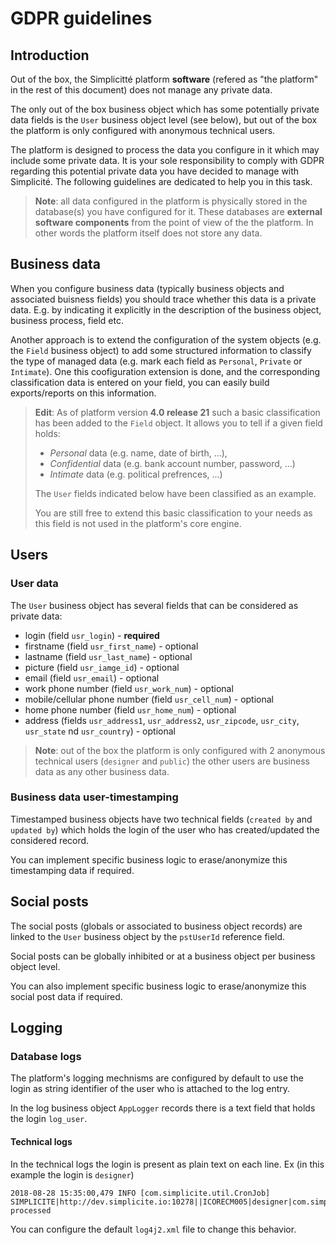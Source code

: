 GDPR guidelines
===============

<h2 id="introduction">Introduction</h2>

Out of the box, the Simplicitt&eacute; platform **software** (refered as "the platform" in the rest of this document) does not manage any private data.

The only out of the box business object which has some potentially private data fields is the `User` business object level (see below),
but out of the box the platform is only configured with anonymous technical users.

The platform is designed to process the data you configure in it which may include some private data. It is your sole responsibility to comply
with GDPR regarding this potential private data you have decided to manage with Simplicité. The following guidelines are dedicated to help
you in this task.

> **Note**: all data configured in the platform is physically stored in the database(s) you have configured for it.
> These databases are **external software components** from the point of view of the the platform.
> In other words the platform itself does not store any data.

<h2 id="businessdata">Business data</h2>

When you configure business data (typically business objects and associated buisness fields) you should trace
whether this data is a private data. E.g. by indicating it explicitly in the description of the business object, business
process, field etc.

Another approach is to extend the configuration of the system objects (e.g. the `Field` business object) to add some
structured information to classify the type of managed data (e.g. mark each field as `Personal`, `Private` or `Intimate`).
One this coofiguration extension is done, and the corresponding classification data is entered on your field, you can easily
build exports/reports on this information.

> **Edit**: As of platform version **4.0 release 21** such a basic classification has been added to the `Field` object.
> It allows you to tell if a given field holds:
>
> - _Personal_ data (e.g. name, date of birth, ...),
> - _Confidential_ data (e.g. bank account number, password, ...)
> - _Intimate_ data (e.g. political prefrences, ...)
>
> The `User` fields indicated below have been classified as an example.
>
> You are still free to extend this basic classification to your needs as this field is not used in the platform's core engine.

<h2 id="users">Users</h2>

### User data

The `User` business object has several fields that can be considered as private data:

- login (field `usr_login`) - **required**
- firstname (field `usr_first_name`) - optional
- lastname (field `usr_last_name`) - optional
- picture (field `usr_iamge_id`) - optional
- email (field `usr_email`) - optional
- work phone number (field `usr_work_num`) - optional
- mobile/cellular phone number (field `usr_cell_num`) - optional
- home phone number (field `usr_home_num`) - optional
- address (fields `usr_address1`, `usr_address2`, `usr_zipcode`, `usr_city`, `usr_state` nd `usr_country`) - optional

> **Note**: out of the box the platform is only configured with 2 anonymous technical users (`designer` and `public`)
> the other users are business data as any other business data.

### Business data user-timestamping

Timestamped business objects have two technical fields (`created by` and `updated by`) which holds
the login of the user who has created/updated the considered record.

You can implement specific business logic to erase/anonymize this timestamping data if required.

<h2 id="social">Social posts</h2>

The social posts (globals or associated to business object records) are linked to the `User` business object
by the `pstUserId` reference field.

Social posts can be globally inhibited or at a business object per business object level.

You can also implement specific business logic to erase/anonymize this social post data if required.

<h2 id="logging">Logging</h2>

### Database logs

The platform's logging mechnisms are configured by default to use the login as string identifier
of the user who is attached to the log entry.

In the log business object `AppLogger` records there is a text field that holds the login `log_user`.

#### Technical logs

In the technical logs the login is present as plain text on each line. Ex (in this example the login is `designer`)

```plaintext
2018-08-28 15:35:00,479 INFO [com.simplicite.util.CronJob] SIMPLICITE|http://dev.simplicite.io:10278||ICORECM005|designer|com.simplicite.util.CronJob|run||Job processed
```

You can configure the default `log4j2.xml` file to change this behavior.
